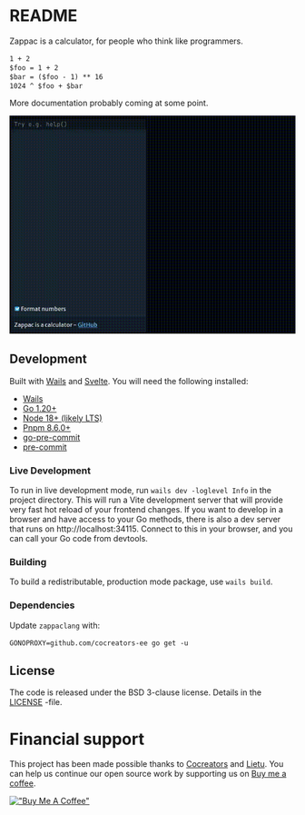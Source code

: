 # README

Zappac is a calculator, for people who think like programmers.

```
1 + 2
$foo = 1 + 2
$bar = ($foo - 1) ** 16
1024 ^ $foo + $bar
```

More documentation probably coming at some point.

![Demo](./zappac.gif)

## Development

Built with [Wails](https://wails.io/) and [Svelte](https://svelte.dev). You will need the following
installed:

- [Wails](https://wails.io/docs/gettingstarted/installation)
- [Go 1.20+](https://go.dev/dl/)
- [Node 18+ (likely LTS)](https://nodejs.org/en)
- [Pnpm 8.6.0+](https://pnpm.io/installation)
- [go-pre-commit](https://github.com/lietu/go-pre-commit#using-the-hooks)
- [pre-commit](https://pre-commit.com/#install)

### Live Development

To run in live development mode, run `wails dev -loglevel Info` in the project directory. This will
run a Vite development server that will provide very fast hot reload of your frontend changes. If
you want to develop in a browser and have access to your Go methods, there is also a dev server that
runs on http://localhost:34115. Connect to this in your browser, and you can call your Go code from
devtools.

### Building

To build a redistributable, production mode package, use `wails build`.

### Dependencies

Update `zappaclang` with:

```shell
GONOPROXY=github.com/cocreators-ee go get -u
```

## License

The code is released under the BSD 3-clause license. Details in the [LICENSE](./LICENSE) -file.

# Financial support

This project has been made possible thanks to [Cocreators](https://cocreators.ee) and
[Lietu](https://lietu.net). You can help us continue our open source work by supporting us on
[Buy me a coffee](https://www.buymeacoffee.com/cocreators).

[!["Buy Me A Coffee"](https://www.buymeacoffee.com/assets/img/custom_images/orange_img.png)](https://www.buymeacoffee.com/cocreators)
